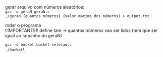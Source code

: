 gerar arquivo com números aleatórios:\
`gcc -o geraN geraN.c`\
`./geraN {quantos números} {valor máximo dos números} > output.txt`

rodar o programa\
!!IMPORTANTE!!
define tam -> quantos números vao ser lidos (tem que ser igual ao tamanho do geraN)

`gcc -o bucket bucket-selecao.c`\
`./bucket`\

